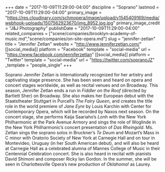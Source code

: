 +++
date = "2017-10-09T11:29:00-04:00"
discipline = "Soprano"
lastmod = "2017-10-09T11:29:00-04:00"
primary_image = "https://res.cloudinary.com/schmopera/image/upload/v1545409169/media/webhook-uploads/1507562923670/img_8952.jpg.jpg"
primary_image_credit = "J&J Photography"
publishDate = "2017-10-09T11:29:00-04:00"
related_companies = ["scene/companies/brooklyn-academy-of-music.md","scene/companies/on-site-opera.md"]
slug = "jennifer-zetlan"
title = "Jennifer Zetlan"
website = "http://www.jenniferzetlan.com/"
[[social_media]]
platform = "Facebook"
template = "social-media"
url = "https://www.facebook.com/jenniferzetlan"
[[social_media]]
platform = "Twitter"
template = "social-media"
url = "https://twitter.com/sopranoJZ"
_template = "people_single"
+++

Soprano Jennifer Zetlan is internationally recognized for her artistry and captivating stage presence. She has been seen and heard on opera and concert stages worldwide, as well as recital venues and on Broadway. This season, Jennifer Zetlan ends a run in *Fiddler on the Roof* (directed by Bartlett Sher) on Broadway. She also makes her European debut with the Staatstheater Stuttgart in Purcell’s *The Fairy Queen*, and creates the title role in the world premiere of *Jane Eyre* by Louis Karchin with Center for Contemporary Opera, which will be recorded by Naxos next season. On the concert stage, she performs Kaija Saariaho’s *Lonh* with the New York Philharmonic at the Park Avenue Armory and sings the role of Woglinde in the New York Philharmonic’s concert presentation of *Das Rheingold*. Ms. Zetlan sings the soprano solos in Bruckner’s *Te Deum* and Mozart’s Mass in C minor with Oratorio Society of New York at Carnegie Hall and on tour in Montevideo, Uruguay (in her South American debut), and will also be heard at Carnegie Hall as a celebrated alumna of Mannes College of Music in their Centennial Celebration concert. She is also heard in recital with pianists David Shimoni and composer Ricky Ian Gordon. In the summer, she will be seen in Charlottesville Opera’s new production of *Oklahoma!* as Laurey.

